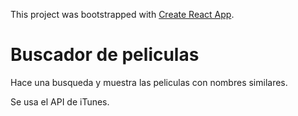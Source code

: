 This project was bootstrapped with [Create React App](https://github.com/facebook/create-react-app).

# Buscador de peliculas

Hace una busqueda y muestra las peliculas con nombres similares. 

Se usa el API de iTunes.
